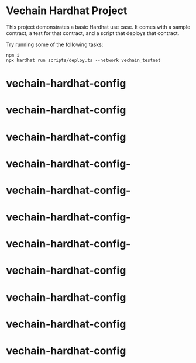 # Vechain Hardhat Project

This project demonstrates a basic Hardhat use case. It comes with a sample contract, a test for that contract, and a script that deploys that contract.

Try running some of the following tasks:

```shell
npm i
npx hardhat run scripts/deploy.ts --network vechain_testnet 
```
# vechain-hardhat-config
# vechain-hardhat-config
# vechain-hardhat-config
# vechain-hardhat-config-
# vechain-hardhat-config-
# vechain-hardhat-config-
# vechain-hardhat-config-
# vechain-hardhat-config
# vechain-hardhat-config
# vechain-hardhat-config
# vechain-hardhat-config
